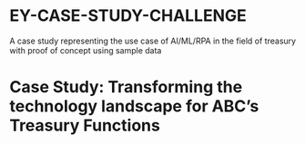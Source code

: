 # EY-CASE-STUDY-CHALLENGE
A case study representing the use case of AI/ML/RPA in the field of treasury with proof of concept using sample data 
# Case Study: Transforming the technology landscape for ABC’s Treasury Functions 
